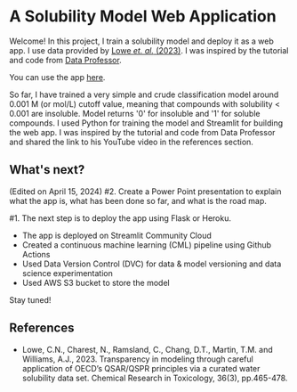 # A Solubility Model Web Application
Welcome! In this project, I train a solubility model and deploy it as a web app. 
I use data provided by [Lowe _et. al._ (2023)](https://pubmed.ncbi.nlm.nih.gov/36877669/).
I was inspired by the tutorial and code from [Data Professor](https://www.youtube.com/watch?v=m0sePkuyTKs&list=PLtqF5YXg7GLlQJUv9XJ3RWdd5VYGwBHrP&index=9).

You can use the app [here](https://ismolsol.streamlit.app).

So far, I have trained a very simple and crude classification model around 0.001 M (or mol/L) cutoff value, meaning that compounds with solubility < 0.001 are insoluble.
Model returns '0' for insoluble and '1' for soluble compounds. I used Python for training the model and Streamlit for building the web app.
I was inspired by the tutorial and code from Data Professor and shared the link to his YouTube video in the references section.

## What's next?
(Edited on April 15, 2024)
#2. Create a Power Point presentation to explain what the app is, what has been done so far, and what is the road map.

#1. The next step is to deploy the app using Flask or Heroku.
- The app is deployed on Streamlit Community Cloud
- Created a continuous machine learning (CML) pipeline using Github Actions
- Used Data Version Control (DVC) for data & model versioning and data science experimentation
- Used AWS S3 bucket to store the model
 
Stay tuned!

## References
- Lowe, C.N., Charest, N., Ramsland, C., Chang, D.T., Martin, T.M. and Williams, A.J., 2023. Transparency in modeling through careful application of OECD’s QSAR/QSPR principles via a curated water solubility data set. Chemical Research in Toxicology, 36(3), pp.465-478.
